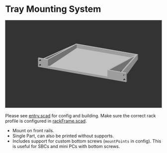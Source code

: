 # Tray Mounting System

![demo](./animate.gif)

Please see [entry.scad](./entry.scad) for config and building. Make sure the correct rack profile is configured in [rackFrame.scad](../../config/rackFrame.scad).

- Mount on front rails. 
- Single Part, can also be printed without supports.
- Includes support for custom bottom screws (`mountPoints` in config). This is useful for SBCs and mini PCs with bottom screws.